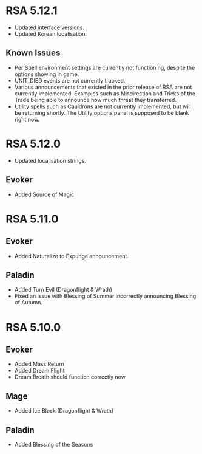 # RSA 5.12.1
* Updated interface versions.
* Updated Korean localisation.

## Known Issues
* Per Spell environment settings are currently not functioning, despite the options showing in game.
* UNIT_DIED events are not currently tracked.
* Various announcements that existed in the prior release of RSA are not currently implemented. Examples such as Misdirection and Tricks of the Trade being able to announce how much threat they transferred.
* Utility spells such as Cauldrons are not currently implemented, but will be returning shortly. The Utility options panel is supposed to be blank right now.


# RSA 5.12.0
* Updated localisation strings.

## Evoker
* Added Source of Magic


# RSA 5.11.0
## Evoker
* Added Naturalize to Expunge announcement.

## Paladin
* Added Turn Evil (Dragonflight & Wrath)
* Fixed an issue with Blessing of Summer incorrectly announcing Blessing of Autumn.


# RSA 5.10.0
## Evoker
* Added Mass Return
* Added Dream Flight
* Dream Breath should function correctly now
## Mage
* Added Ice Block (Dragonflight & Wrath)
## Paladin
* Added Blessing of the Seasons